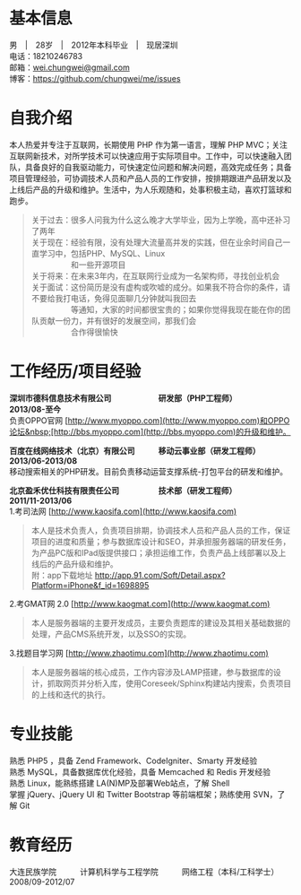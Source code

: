 基本信息
===
男　|　28岁　|　2012年本科毕业　|　现居深圳  
电话：18210246783  
邮箱：wei.chungwei@gmail.com  
博客：https://github.com/chungwei/me/issues

自我介绍
===
本人热爱并专注于互联网，长期使用 PHP 作为第一语言，理解 PHP MVC；关注互联网新技术，对所学技术可以快速应用于实际项目中。工作中，可以快速融入团队，具备良好的自我驱动能力，可快速定位问题和解决问题，高效完成任务；具备项目管理经验，可协调技术人员和产品人员的工作安排，按排期跟进产品研发以及上线后产品的升级和维护。生活中，为人乐观随和，处事积极主动，喜欢打篮球和跑步。
> 关于过去：很多人问我为什么这么晚才大学毕业，因为上学晚，高中还补习了两年  
> 关于现在：经验有限，没有处理大流量高并发的实践，但在业余时间自己一直学习中，包括PHP、MySQL、Linux  
　　　　　和一些开源项目  
> 关于将来：在未来3年内，在互联网行业成为一名架构师，寻找创业机会  
> 关于面试：这份简历是没有虚构或吹嘘的成分。如果我不符合你的条件，请不要给我打电话，免得见面聊几分钟就叫我回去  
　　　　　等通知，大家的时间都很宝贵的；如果你觉得我现在能在你的团队贡献一份力，并有很好的发展空间，那我们会  
　　　　　合作得很愉快

工作经历/项目经验
===
**深圳市德科信息技术有限公司　　　　　　研发部（PHP工程师）　　　　　　2013/08-至今**  
负责OPPO官网&nbsp;[http://www.myoppo.com](http://www.myoppo.com)和OPPO论坛&nbsp;[http://bbs.myoppo.com](http://bbs.myoppo.com)的升级和维护。

**百度在线网络技术（北京）有限公司　　　移动云事业部（研发工程师）　　　2013/06-2013/08**  
移动搜索相关的PHP研发。目前负责移动运营支撑系统-打包平台的研发和维护。

**北京盈禾优仕科技有限责任公司　　　　　技术部（研发工程师）　　　　　　2011/11-2013/06**  
1.考司法网&nbsp;[http://www.kaosifa.com](http://www.kaosifa.com)
>本人是技术负责人，负责项目排期，协调技术人员和产品人员的工作，保证项目的进度和质量；参与数据库设计和SEO，并承担服务器端的研发任务，为产品PC版和IPad版提供接口；承担运维工作，负责产品上线部署以及上线后的产品升级和维护。  
附：app下载地址 http://app.91.com/Soft/Detail.aspx?Platform=iPhone&f_id=1698895

2.考GMAT网 2.0&nbsp;[http://www.kaogmat.com](http://www.kaogmat.com)
>本人是服务器端的主要开发成员，主要负责题库的建设及其相关基础数据的处理，产品CMS系统开发，以及SSO的实现。

3.找题目学习网&nbsp;[http://www.zhaotimu.com](http://www.zhaotimu.com)

>本人是服务器端的核心成员，工作内容涉及LAMP搭建，参与数据库的设计，抓取网页并分析入库，使用Coreseek/Sphinx构建站内搜索，负责项目的上线和迭代的执行。

专业技能
===
熟悉 PHP5 ，具备 Zend Framework、CodeIgniter、Smarty 开发经验  
熟悉 MySQL，具备数据库优化经验，具备 Memcached 和 Redis 开发经验  
熟悉 Linux，能熟练搭建 LA(N)MP及部署Web站点，了解 Shell  
掌握 jQuery、jQuery UI 和 Twitter Bootstrap 等前端框架；熟练使用 SVN，了解 Git  

教育经历
===
大连民族学院　　　计算机科学与工程学院　　　网络工程（本科/工科学士）　　　2008/09-2012/07

